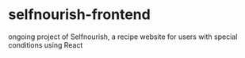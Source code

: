 # selfnourish-frontend
ongoing project of Selfnourish, a recipe website for users with special conditions using React
